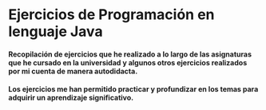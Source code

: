 # Ejercicios de Programación en lenguaje Java

#### Recopilación de ejercicios que he realizado a lo largo de las asignaturas que he cursado en la universidad y algunos otros ejercicios realizados por mi cuenta de manera autodidacta.

#### Los ejercicios me han permitido practicar y profundizar en los temas para adquirir un aprendizaje significativo.